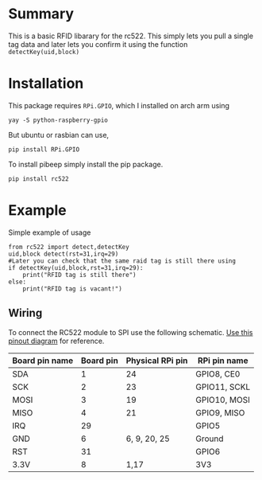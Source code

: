 # Summary

This is a basic RFID libarary for the rc522. This simply lets you pull a single tag data and later lets you confirm it using the function `detectKey(uid,block)`

# Installation

This package requires `RPi.GPIO`, which I installed on arch arm using

    yay -S python-raspberry-gpio
	
But ubuntu or rasbian can use,

    pip install RPi.GPIO

To install pibeep simply install the pip package.

    pip install rc522


# Example
Simple example of usage 

	from rc522 import detect,detectKey
	uid,block detect(rst=31,irq=29)
	#Later you can check that the same raid tag is still there using
	if detectKey(uid,block,rst=31,irq=29):
		print("RFID tag is still there")
	else:
		print("RFID tag is vacant!")
		

## Wiring
To connect the RC522 module to SPI use the following schematic. [Use this pinout diagram](http://pi.gadgetoid.com/pinout) for reference.

| Board pin name | Board pin | Physical RPi pin | RPi pin name | 
|----------------|-----------|------------------|--------------|
| SDA            | 1         | 24               | GPIO8, CE0   | 
| SCK            | 2         | 23               | GPIO11, SCKL | 
| MOSI           | 3         | 19               | GPIO10, MOSI | 
| MISO           | 4         | 21               | GPIO9, MISO  | 
| IRQ            | 29        |                  | GPIO5        | 
| GND            | 6         | 6, 9, 20, 25     | Ground       | 
| RST            | 31        |                  | GPIO6        | 
| 3.3V           | 8         | 1,17             | 3V3          | 
